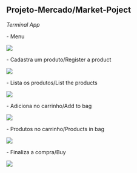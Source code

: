## Projeto-Mercado/Market-Poject
<i> Terminal App </i>
<p> - Menu </p> <img src="https://user-images.githubusercontent.com/104368550/196715308-b7c18021-6396-4f87-a930-c5ff9ff03a09.jpg">
<p> - Cadastra um produto/Register a product</p>
<img src="https://user-images.githubusercontent.com/104368550/196715296-29a895f4-7fb0-4510-adfc-74540180db12.jpg">
<p> - Lista os produtos/List the products</p>
<img src="https://user-images.githubusercontent.com/104368550/196715305-5fa2ff04-b041-45f7-b43c-87108a48c7de.jpg">
<p> - Adiciona no carrinho/Add to bag</p>
<img src="https://user-images.githubusercontent.com/104368550/196715292-13137743-4b4e-4e6c-afea-b5d1ded96eca.jpg">
<p> - Produtos no carrinho/Products in bag</p>
<img src="https://user-images.githubusercontent.com/104368550/196715302-5eebce18-9828-4378-a68f-7a74242a3c84.jpg">
<p> - Finaliza a compra/Buy </p>
<img src="https://user-images.githubusercontent.com/104368550/196715300-a6de4a9d-ff09-4a9a-b5a9-23cca69737d8.jpg">
